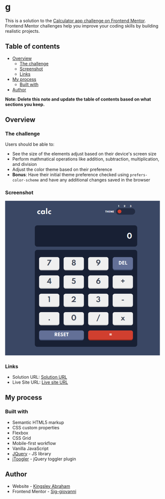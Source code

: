 # g

This is a solution to the [Calculator app challenge on Frontend Mentor](https://www.frontendmentor.io/challenges/calculator-app-9lteq5N29). Frontend Mentor challenges help you improve your coding skills by building realistic projects. 

## Table of contents

- [Overview](#overview)
  - [The challenge](#the-challenge)
  - [Screenshot](#screenshot)
  - [Links](#links)
- [My process](#my-process)
  - [Built with](#built-with)
- [Author](#author)

**Note: Delete this note and update the table of contents based on what sections you keep.**

## Overview

### The challenge

Users should be able to:

- See the size of the elements adjust based on their device's screen size
- Perform mathmatical operations like addition, subtraction, multiplication, and division
- Adjust the color theme based on their preference
- **Bonus**: Have their initial theme preference checked using `prefers-color-scheme` and have any additional changes saved in the browser

### Screenshot

![](./screenshot.png)


### Links

- Solution URL: [Solution URL](https://github.com/Sig-giovanni/Frontend-Mentor---Calculator-app-solution)
- Live Site URL: [Live site URL](https://sig-giovanni.github.io/Frontend-Mentor---Calculator-app-solution/)

## My process

### Built with

- Semantic HTML5 markup
- CSS custom properties
- Flexbox
- CSS Grid
- Mobile-first workflow
- Vanilla JavaScript
- [JQuery](https://jquery.com/) - JS library
- [jToogler](https://github.com/sinneren/jToggler/) - jQuery toggler plugin



## Author

- Website - [Kingsley Abraham](https://www.instagram.com/sig_giovanni)
- Frontend Mentor - [Sig-giovanni](https://www.frontendmentor.io/profile/Sig-giovanni)


